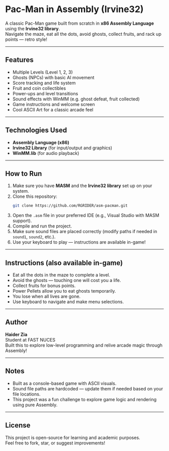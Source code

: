 
#  Pac-Man in Assembly (Irvine32) 

A classic Pac-Man game built from scratch in **x86 Assembly Language** using the **Irvine32 library**.  
Navigate the maze, eat all the dots, avoid ghosts, collect fruits, and rack up points — retro style!

---

##  Features

-  Multiple Levels (Level 1, 2, 3)
-  Ghosts (NPCs) with basic AI movement
-  Score tracking and life system
-  Fruit and coin collectibles
-  Power-ups and level transitions
-  Sound effects with WinMM (e.g. ghost defeat, fruit collected)
-  Game instructions and welcome screen
-  Cool ASCII Art for a classic arcade feel

---

##  Technologies Used

- **Assembly Language (x86)**
- **Irvine32 Library** (for input/output and graphics)
- **WinMM.lib** (for audio playback)

---

##  How to Run

1. Make sure you have **MASM** and the **Irvine32 library** set up on your system.
2. Clone this repository:
   ```bash
   git clone https://github.com/RGRIDER/asm-pacman.git
   ```
3. Open the `.asm` file in your preferred IDE (e.g., Visual Studio with MASM support).
4. Compile and run the project.
5. Make sure sound files are placed correctly (modify paths if needed in `sound1`, `sound2`, etc.).
6. Use your keyboard to play — instructions are available in-game!

---

##  Instructions (also available in-game)

- Eat all the dots in the maze to complete a level.
- Avoid the ghosts — touching one will cost you a life.
- Collect fruits for bonus points.
- Power Pellets allow you to eat ghosts temporarily.
- You lose when all lives are gone.
- Use keyboard to navigate and make menu selections.

---

##  Author

**Haider Zia**  
Student at FAST NUCES  
 Built this to explore low-level programming and relive arcade magic through Assembly!

---

##  Notes

- Built as a console-based game with ASCII visuals.
- Sound file paths are hardcoded — update them if needed based on your file locations.
- This project was a fun challenge to explore game logic and rendering using pure Assembly.

---

##  License

This project is open-source for learning and academic purposes.  
Feel free to fork, star, or suggest improvements!
